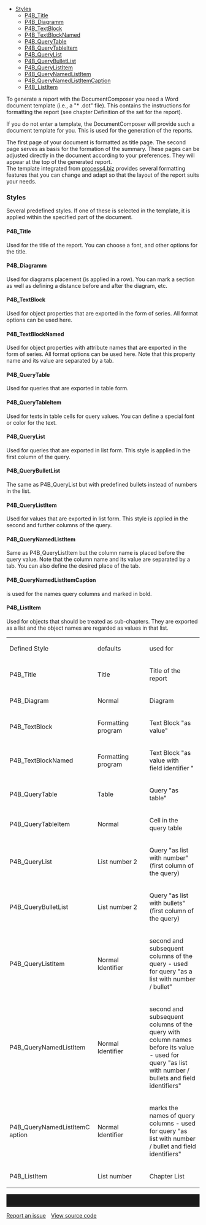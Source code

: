 -   [Styles](#styles)
    -   [P4B\_Title](#p4b_title)
    -   [P4B\_Diagramm](#p4b_diagramm)
    -   [P4B\_TextBlock](#p4b_textblock)
    -   [P4B\_TextBlockNamed](#p4b_textblocknamed)
    -   [P4B\_QueryTable](#p4b_querytable)
    -   [P4B\_QueryTableItem](#p4b_querytableitem)
    -   [P4B\_QueryList](#p4b_querylist)
    -   [P4B\_QueryBulletList](#p4b_querybulletlist)
    -   [P4B\_QueryListItem](#p4b_querylistitem)
    -   [P4B\_QueryNamedListItem](#p4b_querynamedlistitem)
    -   [P4B\_QueryNamedListItemCaption](#p4b_querynamedlistitemcaption)
    -   [P4B\_ListItem](#p4b_listitem)

To generate a report with the DocumentComposer you need a Word document
template (i.e., a "\* .dot" file). This contains the instructions for
formatting the report (see chapter Definition of the set for the
report).

<div class="success">
If you do not enter a template, the DocumentComposer will provide such a
document template for you. This is used for the generation of the
reports.
  </div>

The first page of your document is formatted as title page. The second
page serves as basis for the formation of the summary. These pages can
be adjusted directly in the document according to your preferences. They
will appear at the top of the generated report.  
The template integrated from
[process4.biz](http://process4.biz) provides several formatting features
that you can change and adapt so that the layout of the report suits
your needs.

### Styles

Several predefined styles. If one of these is selected in the template,
it is applied within the specified part of the document.


#### P4B\_Title

Used for the title of the report. You can choose a font, and other
options for the title.

#### P4B\_Diagramm

Used for diagrams placement (is applied in a row). You can mark a
section as well as defining a distance before and after the diagram,
etc.

#### P4B\_TextBlock

Used for object properties that are exported in the form of series. All
format options can be used here.

#### P4B\_TextBlockNamed

Used for object properties with attribute names that are exported in the
form of series. All format options can be used here. Note that this
property name and its value are separated by a tab.

#### P4B\_QueryTable

Used for queries that are exported in table form.

#### P4B\_QueryTableItem

Used for texts in table cells for query values. You can define a special
font or color for the text.

#### P4B\_QueryList

Used for queries that are exported in list form. This style is applied
in the first column of the query.

#### P4B\_QueryBulletList

The same as P4B\_QueryList but with predefined bullets instead of
numbers in the list.

#### P4B\_QueryListItem

Used for values that are exported in list form. This style is applied in
the second and further columns of the query.

#### P4B\_QueryNamedListItem

Same as P4B\_QueryListItem but the column name is placed before the
query value. Note that the column name and its value are separated by a
tab. You can also define the desired place of the tab.

#### P4B\_QueryNamedListItemCaption

is used for the names query columns and marked in bold.

#### P4B\_ListItem

Used for objects that should be treated as sub-chapters. They are
exported as a list and the object names are regarded as values in that
list.

<table>
<colgroup>
<col style="width: 33%" />
<col style="width: 33%" />
<col style="width: 33%" />
</colgroup>
<tbody>
<tr class="odd">
<td><p>Defined Style</p></td>
<td><p>defaults</p></td>
<td><p>used for</p></td>
</tr>
<tr class="even">
<td><p>P4B_Title</p></td>
<td><p>Title</p></td>
<td><p>Title of the report</p></td>
</tr>
<tr class="odd">
<td><p>P4B_Diagram</p></td>
<td><p>Normal</p></td>
<td><p>Diagram</p></td>
</tr>
<tr class="even">
<td><p>P4B_TextBlock</p></td>
<td><p>Formatting program</p></td>
<td><p>Text Block &quot;as value&quot;</p></td>
</tr>
<tr class="odd">
<td><p>P4B_TextBlockNamed</p></td>
<td><p>Formatting program</p></td>
<td><p>Text Block &quot;as value with <br />
field identifier &quot;</p></td>
</tr>
<tr class="even">
<td><p>P4B_QueryTable</p></td>
<td><p>Table</p></td>
<td><p>Query &quot;as table&quot;</p></td>
</tr>
<tr class="odd">
<td><p>P4B_QueryTableItem</p></td>
<td><p>Normal</p></td>
<td><p>Cell in the query table</p></td>
</tr>
<tr class="even">
<td><p>P4B_QueryList</p></td>
<td><p>List number 2</p></td>
<td><p>Query &quot;as list with number&quot; (first column of the query)</p></td>
</tr>
<tr class="odd">
<td><p>P4B_QueryBulletList</p></td>
<td><p>List number 2</p></td>
<td><p>Query &quot;as list with bullets&quot; (first column of the query)</p></td>
</tr>
<tr class="even">
<td><p>P4B_QueryListItem</p></td>
<td><p>Normal Identifier</p></td>
<td><p>second and subsequent columns of the query - used for query &quot;as a list with number / bullet&quot;</p></td>
</tr>
<tr class="odd">
<td><p>P4B_QueryNamedListItem</p></td>
<td><p>Normal Identifier</p></td>
<td><p>second and subsequent columns of the query with column names before its value - used for query &quot;as list with number / bullets and field identifiers&quot;</p></td>
</tr>
<tr class="even">
<td><p>P4B_QueryNamedListItemC <br />
aption</p></td>
<td><p>Normal Identifier</p></td>
<td><p>marks the names of query columns - used for query &quot;as list with number / bullet and field identifiers&quot;</p></td>
</tr>
<tr class="odd">
<td><p>P4B_ListItem</p></td>
<td><p>List number</p></td>
<td><p>Chapter List</p></td>
</tr>
</tbody>
</table>

<hr style="padding-top:2rem" />
<a href="https://github.com/process4/docs/issues" target="_blank" class="bgw btn btn-primary btn-lg shadow-sm">Report an issue</a>
<a href="https://github.com/process4/docs" target="_blank" class="bgw btn btn-primary btn-lg shadow-sm" style="margin-left:10px;">View source code</a>